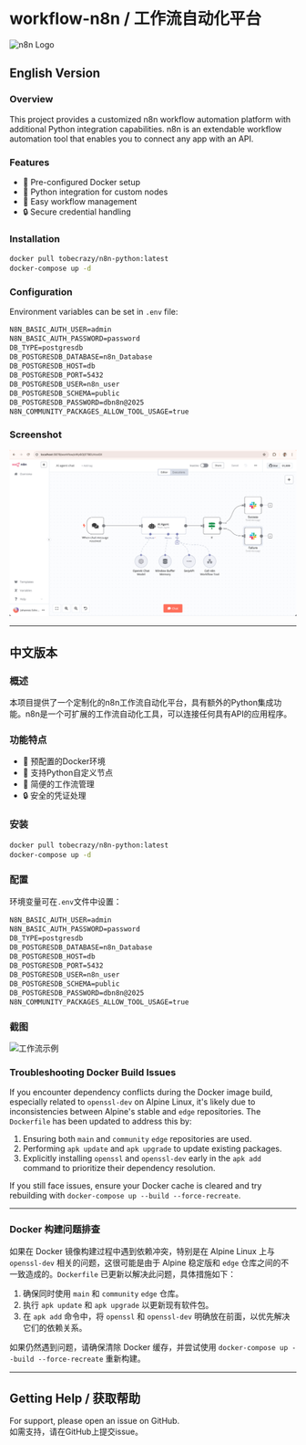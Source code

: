 # workflow-n8n / 工作流自动化平台

![n8n Logo](https://user-images.githubusercontent.com/10284570/173569848-c624317f-42b1-45a6-ab09-f0ea3c247648.png)

## English Version

### Overview
This project provides a customized n8n workflow automation platform with additional Python integration capabilities. n8n is an extendable workflow automation tool that enables you to connect any app with an API.

### Features
- 🚀 Pre-configured Docker setup
- 🐍 Python integration for custom nodes
- 🔄 Easy workflow management
- 🔒 Secure credential handling

### Installation
```bash
docker pull tobecrazy/n8n-python:latest
docker-compose up -d
```

### Configuration
Environment variables can be set in `.env` file:
```
N8N_BASIC_AUTH_USER=admin
N8N_BASIC_AUTH_PASSWORD=password
DB_TYPE=postgresdb
DB_POSTGRESDB_DATABASE=n8n_Database
DB_POSTGRESDB_HOST=db
DB_POSTGRESDB_PORT=5432
DB_POSTGRESDB_USER=n8n_user
DB_POSTGRESDB_SCHEMA=public
DB_POSTGRESDB_PASSWORD=dbn8n@2025
N8N_COMMUNITY_PACKAGES_ALLOW_TOOL_USAGE=true
```

### Screenshot
![Workflow Example](https://raw.githubusercontent.com/n8n-io/n8n/master/assets/n8n-screenshot-readme.png)

---

## 中文版本

### 概述
本项目提供了一个定制化的n8n工作流自动化平台，具有额外的Python集成功能。n8n是一个可扩展的工作流自动化工具，可以连接任何具有API的应用程序。

### 功能特点
- 🚀 预配置的Docker环境
- 🐍 支持Python自定义节点
- 🔄 简便的工作流管理
- 🔒 安全的凭证处理

### 安装
```bash
docker pull tobecrazy/n8n-python:latest
docker-compose up -d
```

### 配置
环境变量可在`.env`文件中设置：
```
N8N_BASIC_AUTH_USER=admin
N8N_BASIC_AUTH_PASSWORD=password
DB_TYPE=postgresdb
DB_POSTGRESDB_DATABASE=n8n_Database
DB_POSTGRESDB_HOST=db
DB_POSTGRESDB_PORT=5432
DB_POSTGRESDB_USER=n8n_user
DB_POSTGRESDB_SCHEMA=public
DB_POSTGRESDB_PASSWORD=dbn8n@2025
N8N_COMMUNITY_PACKAGES_ALLOW_TOOL_USAGE=true
```

### 截图
![工作流示例](n8n_mcp_demo.gif)

### Troubleshooting Docker Build Issues

If you encounter dependency conflicts during the Docker image build, especially related to `openssl-dev` on Alpine Linux, it's likely due to inconsistencies between Alpine's stable and `edge` repositories. The `Dockerfile` has been updated to address this by:

1.  Ensuring both `main` and `community` `edge` repositories are used.
2.  Performing `apk update` and `apk upgrade` to update existing packages.
3.  Explicitly installing `openssl` and `openssl-dev` early in the `apk add` command to prioritize their dependency resolution.

If you still face issues, ensure your Docker cache is cleared and try rebuilding with `docker-compose up --build --force-recreate`.

---

### Docker 构建问题排查

如果在 Docker 镜像构建过程中遇到依赖冲突，特别是在 Alpine Linux 上与 `openssl-dev` 相关的问题，这很可能是由于 Alpine 稳定版和 `edge` 仓库之间的不一致造成的。`Dockerfile` 已更新以解决此问题，具体措施如下：

1.  确保同时使用 `main` 和 `community` `edge` 仓库。
2.  执行 `apk update` 和 `apk upgrade` 以更新现有软件包。
3.  在 `apk add` 命令中，将 `openssl` 和 `openssl-dev` 明确放在前面，以优先解决它们的依赖关系。

如果仍然遇到问题，请确保清除 Docker 缓存，并尝试使用 `docker-compose up --build --force-recreate` 重新构建。

---

## Getting Help / 获取帮助
For support, please open an issue on GitHub.  
如需支持，请在GitHub上提交issue。
